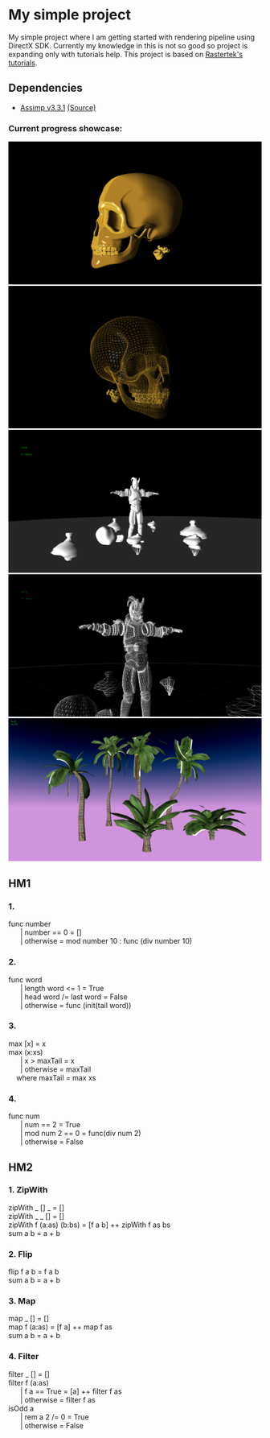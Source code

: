 # My simple project
My simple project where I am getting started with rendering pipeline using DirectX SDK. Currently my knowledge in this is not so good so project is expanding only with tutorials help.
This project is based on [Rastertek's tutorials](http://www.rastertek.com).

## Dependencies ##
* [Assimp v3.3.1](http://assimp.org/) [(Source)](https://github.com/assimp/assimp)

### Current progress showcase:
![Promo](ReadmeData/skull.png)
![Promo](ReadmeData/skullWF.png)
![Promo](ReadmeData/pr1.png)
![Promo](ReadmeData/pr2.png)
![Promo](ReadmeData/pr4.png)

## HM1
### 1.
func number <br/>
&nbsp; &nbsp; &nbsp; | number == 0 = [] <br/>
&nbsp; &nbsp; &nbsp; | otherwise = mod number 10 : func (div number 10) <br/>
### 2.
func word <br/>
&nbsp; &nbsp; &nbsp; | length word <= 1 = True <br/>
&nbsp; &nbsp; &nbsp; | head word /= last word = False <br/>
&nbsp; &nbsp; &nbsp; | otherwise = func (init(tail word)) <br/>
### 3.
max [x] = x <br/>
max (x:xs) <br/> 
&nbsp; &nbsp; &nbsp; | x > maxTail = x <br/>
&nbsp; &nbsp; &nbsp; | otherwise = maxTail <br/>
&nbsp; &nbsp; where maxTail = max xs <br/>
### 4.
func num <br/>
&nbsp; &nbsp; &nbsp; | num == 2 = True <br/>
&nbsp; &nbsp; &nbsp; | mod num 2 == 0 = func(div num 2) <br/>
&nbsp; &nbsp; &nbsp; | otherwise = False <br/>

## HM2
### 1. ZipWith
zipWith _ [] _ = [] <br/>
zipWith _ _ [] = [] <br/>
zipWith f (a:as) (b:bs) = [f a b] ++ zipWith f as bs <br/>
sum a b = a + b <br/>
### 2. Flip
flip f a b = f a b <br/>
sum a b = a + b <br/>
### 3. Map
map _ [] = [] <br/>
map f (a:as) = [f a] ++ map f as <br/>
sum a b = a + b <br/>
### 4. Filter
filter _ [] = [] <br/>
filter f (a:as) <br/> 
&nbsp; &nbsp; &nbsp; | f a == True = [a] ++ filter f as <br/>
&nbsp; &nbsp; &nbsp; | otherwise = filter f as <br/>
isOdd a <br/>
&nbsp; &nbsp; &nbsp; | rem a 2 /= 0 = True <br/>
&nbsp; &nbsp; &nbsp; | otherwise = False <br/>
